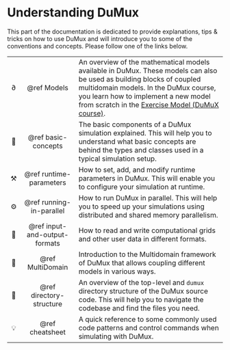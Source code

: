 # Understanding DuMux

This part of the documentation is dedicated to provide explanations,
tips & tricks on how to use DuMux and will introduce you to some
of the conventions and concepts. Please follow one of the links below.

| | | |
|:----------------:|:---------:|:--------------|
| <div class="dumux-circled-text">∂</div> | @ref Models               | An overview of the mathematical models available in DuMux. These models can also be used as building blocks of coupled multidomain models. In the DuMux course, you learn how to implement a new model from scratch in the [Exercise Model (DuMuX course)](https://git.iws.uni-stuttgart.de/dumux-repositories/dumux-course/-/blob/master/exercises/exercise-model/README.md?ref_type=heads). |
| <div class="dumux-circled-text">🔡</div>   | @ref basic-concepts                  | The basic components of a DuMux simulation explained. This will help you to understand what basic concepts are behind the types and classes used in a typical simulation setup. |
| <div class="dumux-circled-text">⚒️</div> | @ref runtime-parameters              | How to set, add, and modify runtime parameters in DuMux. This will enable you to configure your simulation at runtime. |
| <div class="dumux-circled-text">⚙️</div> | @ref running-in-parallel              | How to run DuMux in parallel. This will help you to speed up your simulations using distributed and shared memory parallelism. |
| <div class="dumux-circled-text">🔁</div> | @ref input-and-output-formats       | How to read and write computational grids and other user data in different formats. |
| <div class="dumux-circled-text">🧩</div> | @ref MultiDomain | Introduction to the Multidomain framework of DuMux that allows coupling different models in various ways. |
| <div class="dumux-circled-text">📂</div> | @ref directory-structure              | An overview of the top-level and `dumux` directory structure of the DuMux source code. This will help you to navigate the codebase and find the files you need. |
| <div class="dumux-circled-text">💡</div> | @ref cheatsheet                       | A quick reference to some commonly used code patterns and control commands when simulating with DuMux. |

